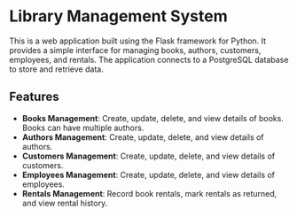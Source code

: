 # Library Management System

This is a web application built using the Flask framework for Python. It provides a simple interface for managing books, authors, customers, employees, and rentals. The application connects to a PostgreSQL database to store and retrieve data.

## Features

- **Books Management**: Create, update, delete, and view details of books. Books can have multiple authors.
- **Authors Management**: Create, update, delete, and view details of authors.
- **Customers Management**: Create, update, delete, and view details of customers.
- **Employees Management**: Create, update, delete, and view details of employees.
- **Rentals Management**: Record book rentals, mark rentals as returned, and view rental history.

